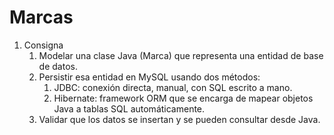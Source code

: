 # Marcas

1. Consigna
    1. Modelar una clase Java (Marca) que representa una entidad de base de datos.
    2. Persistir esa entidad en MySQL usando dos métodos:
        1. JDBC: conexión directa, manual, con SQL escrito a mano.
        2. Hibernate: framework ORM que se encarga de mapear objetos Java a tablas SQL automáticamente.
    3. Validar que los datos se insertan y se pueden consultar desde Java.
